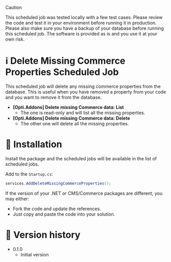 > [!CAUTION]
> This scheduled job was tested locally with a few test cases. Please review the code and test it in your environment before running it in production. Please also make sure you have a backup of your database before running this scheduled job.
> The software is provided as is and you use it at your own risk.

# ℹ️ Delete Missing Commerce Properties Scheduled Job

This scheduled job will delete any missing commerce properties from the database. This is useful when you have removed a property from your code and you want to remove it from the database.

* **[Opti.Addons] Delete missing Commerce data: List**
  * The one is read-only and will list all the missing properties.
* **[Opti.Addons] Delete missing Commerce data: Delete**
  * The other one will delete all the missing properties.

# 🚀 Installation

Install the package and the scheduled jobs will be available in the list of scheduled jobs.

Add to the `Startup.cs`:

```csharp
services.AddDeleteMissingCommerceProperties();
```

If the version of your .NET or CMS/Commerce packages are different, you may either:

* Fork the code and update the references.
* Just copy and paste the code into your solution.

# 📃 Version history

* 0.1.0
  * Initial version